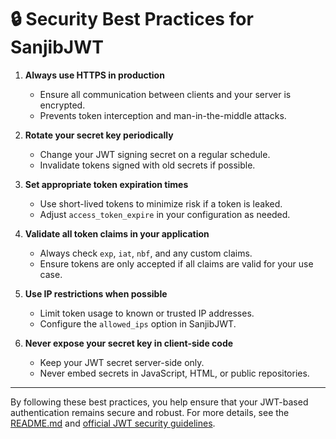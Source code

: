 # 🔒 Security Best Practices for SanjibJWT

1. **Always use HTTPS in production**
   - Ensure all communication between clients and your server is encrypted.
   - Prevents token interception and man-in-the-middle attacks.

2. **Rotate your secret key periodically**
   - Change your JWT signing secret on a regular schedule.
   - Invalidate tokens signed with old secrets if possible.

3. **Set appropriate token expiration times**
   - Use short-lived tokens to minimize risk if a token is leaked.
   - Adjust `access_token_expire` in your configuration as needed.

4. **Validate all token claims in your application**
   - Always check `exp`, `iat`, `nbf`, and any custom claims.
   - Ensure tokens are only accepted if all claims are valid for your use case.

5. **Use IP restrictions when possible**
   - Limit token usage to known or trusted IP addresses.
   - Configure the `allowed_ips` option in SanjibJWT.

6. **Never expose your secret key in client-side code**
   - Keep your JWT secret server-side only.
   - Never embed secrets in JavaScript, HTML, or public repositories.

---

By following these best practices, you help ensure that your JWT-based authentication remains secure and robust. For more details, see the [README.md](./README.md) and [official JWT security guidelines](https://jwt.io/introduction/).
